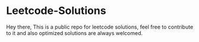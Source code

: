 # Leetcode-Solutions

Hey there, This is a public repo for leetcode solutions, feel free to contribute to it and also optimized solutions are always welcomed.
